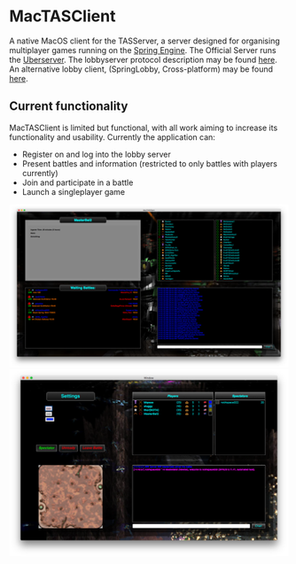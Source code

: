 # MacTASClient
A native MacOS client for the TASServer, a server designed for organising multiplayer games running on the [Spring Engine](https://springrts.com). The Official Server runs the [Uberserver](https://github.com/spring/uberserver). The lobbyserver protocol description may be found [here](https://springrts.com/dl/LobbyProtocol/ProtocolDescription.html). An alternative lobby client, (SpringLobby, Cross-platform) may be found [here](https://github.com/springlobby/springlobby).

## Current functionality
MacTASClient is limited but functional, with all work aiming to increase its functionality and usability. Currently the application can: 
- Register on and log into the lobby server
- Present battles and information (restricted to only battles with players currently)
- Join and participate in a battle
- Launch a singleplayer game

![Main window](Images/Main%20Window.png?raw=true "Main window")
![Battleroom](Images/Battleroom.png?raw=true "Battleroom")


